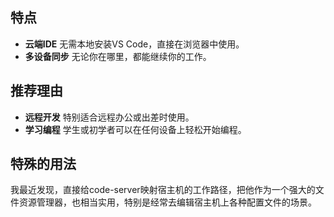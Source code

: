 ## 特点
- **云端IDE** 无需本地安装VS Code，直接在浏览器中使用。
- **多设备同步** 无论你在哪里，都能继续你的工作。

## 推荐理由
- **远程开发** 特别适合远程办公或出差时使用。
- **学习编程** 学生或初学者可以在任何设备上轻松开始编程。

## 特殊的用法

我最近发现，直接给code-server映射宿主机的工作路径，把他作为一个强大的文件资源管理器，也相当实用，特别是经常去编辑宿主机上各种配置文件的场景。